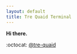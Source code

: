 ```yaml
---
layout: default
title: Tre Quaid Terminal
---
```

**Hi there.**

:octocat: [@tre-quaid](https://github.com/tre-quaid)

